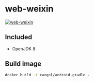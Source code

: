 # web-weixin
[![web-weixin](http://dockeri.co/image/cangol/web-weixin)](https://hub.docker.com/r/cangol/web-weixin/)

## Included
* OpenJDK 8

## Build image

```bash
docker build -t cangol/android-gradle .
```
